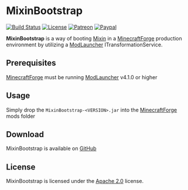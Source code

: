 # MixinBootstrap

[![Build Status](https://api.travis-ci.com/LXGaming/MixinBootstrap.svg?branch=master)](https://travis-ci.com/LXGaming/MixinBootstrap)
[![License](https://lxgaming.github.io/badges/License-Apache%202.0-blue.svg)](https://www.apache.org/licenses/LICENSE-2.0)
[![Patreon](https://lxgaming.github.io/badges/Patreon-donate-yellow.svg)](https://www.patreon.com/lxgaming)
[![Paypal](https://lxgaming.github.io/badges/Paypal-donate-yellow.svg)](https://www.paypal.com/cgi-bin/webscr?cmd=_s-xclick&hosted_button_id=CZUUA6LE7YS44&item_name=MixinBootstrap+(from+GitHub.com))

**MixinBootstrap** is a way of booting [Mixin](https://github.com/SpongePowered/Mixin) in a [MinecraftForge](https://github.com/MinecraftForge/MinecraftForge) production environment by utilizing a [ModLauncher](https://github.com/cpw/modlauncher) ITransformationService.

## Prerequisites
[MinecraftForge](https://github.com/MinecraftForge/MinecraftForge) must be running [ModLauncher](https://github.com/cpw/modlauncher) v4.1.0 or higher

## Usage
Simply drop the `MixinBootstrap-<VERSION>.jar` into the [MinecraftForge](https://github.com/MinecraftForge/MinecraftForge) mods folder

## Download
MixinBootstrap is available on [GitHub](https://github.com/LXGaming/MixinBootstrap/releases)

## License
MixinBootstrap is licensed under the [Apache 2.0](https://www.apache.org/licenses/LICENSE-2.0) license.